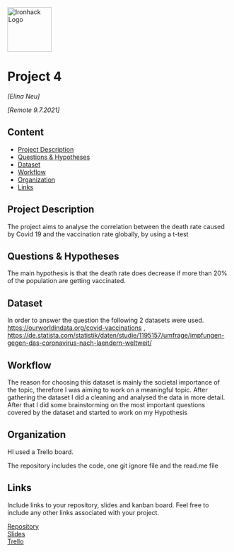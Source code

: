 <img src="https://bit.ly/2VnXWr2" alt="Ironhack Logo" width="100"/>

# Project 4
*[Elina Neu]*

*[Remote 9.7.2021]*

## Content
- [Project Description](#project-description)
- [Questions & Hypotheses](#questions-hypotheses)
- [Dataset](#dataset)
- [Workflow](#workflow)
- [Organization](#organization)
- [Links](#links)

## Project Description
The project aims to analyse the correlation between the death rate caused by Covid 19 and the vaccination rate globally, by using a t-test

## Questions & Hypotheses
The main hypothesis is that the death rate does decrease if more than 20% of the population are getting vaccinated. 

## Dataset
In order to answer the question the following 2 datasets were used. https://ourworldindata.org/covid-vaccinations , https://de.statista.com/statistik/daten/studie/1195157/umfrage/impfungen-gegen-das-coronavirus-nach-laendern-weltweit/

## Workflow
The reason for choosing this dataset is mainly the societal importance of the topic, therefore I was aiming to work on a meaningful topic. After gathering the dataset I did a cleaning and analysed the data in more detail. After that I did some brainstorming on the most important questions covered by the dataset and started to work on my Hypothesis

## Organization
HI used a Trello board. 

The repository includes the code, one git ignore file and the read.me file

## Links
Include links to your repository, slides and kanban board. Feel free to include any other links associated with your project.

[Repository](https://github.com/)  
[Slides](https://slides.com/)  
[Trello](https://trello.com/en)  
